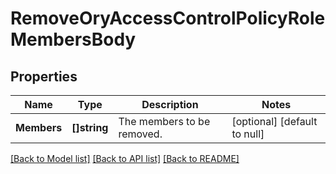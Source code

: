 # RemoveOryAccessControlPolicyRoleMembersBody

## Properties
Name | Type | Description | Notes
------------ | ------------- | ------------- | -------------
**Members** | **[]string** | The members to be removed. | [optional] [default to null]

[[Back to Model list]](../README.md#documentation-for-models) [[Back to API list]](../README.md#documentation-for-api-endpoints) [[Back to README]](../README.md)


